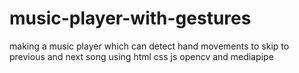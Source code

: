 # music-player-with-gestures
making a music player which can detect hand movements to skip to previous and next song using html css js opencv and mediapipe
